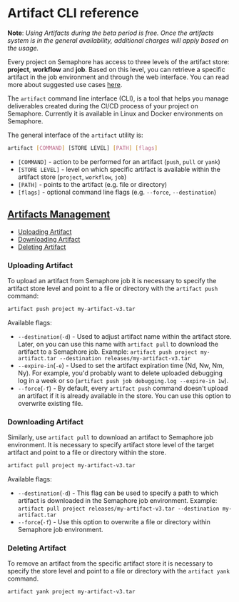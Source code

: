 # Artifact CLI reference

__Note__: *Using Artifacts during the beta period is free. Once the artifacts
system is in the general availability, additional charges will apply based on
the usage.*

Every project on Semaphore has access to three levels of the artifact store:
**project**, **workflow** and **job**.
Based on this level, you can retrieve a specific artifact in the job environment and
through the web interface. You can read more about suggested use cases
[here][artifacts-use-cases].

The `artifact` command line interface (CLI), is a tool that helps you manage
deliverables created during the CI/CD process of your project on Semaphore.
Currently it is available in Linux and Docker environments on Semaphore.

The general interface of the `artifact` utility is:

```bash
artifact [COMMAND] [STORE LEVEL] [PATH] [flags]
```

- `[COMMAND]` - action to be performed for an artifact (`push`, `pull` or `yank`)
- `[STORE LEVEL]` - level on which specific artifact is available within the artifact store (`project`, `workflow`, `job`)
- `[PATH]` - points to the artifact (e.g. file or directory)
- `[flags]` - optional command line flags (e.g. `--force`, `--destination`)

## [Artifacts Management](#artifacts-management)

- [Uploading Artifact](#uploading-artifact)
- [Downloading Artifact](#downloading-artifact)
- [Deleting Artifact](#deleting-artifact)

### Uploading Artifact

To upload an artifact from Semaphore job it is necessary to specify
the artifact store level and point to a file or directory
with the `artifact push` command:

```sh
artifact push project my-artifact-v3.tar
```

Available flags:

- `--destination`(`-d`) - Used to adjust artifact name within the artifact store.
Later, on you can use this name with `artifact pull` to download the artifact
to a Semaphore job.
Example: `artifact push project my-artifact.tar --destination releases/my-artifact-v3.tar`
- `--expire-in`(`-e`) - Used to set the artifact expiration time (Nd, Nw, Nm, Ny).
For example, you'd probably want to delete uploaded debugging log in a week or so
(`artifact push job debugging.log --expire-in 1w`).
- `--force`(`-f`) - By default, every `artifact push` command doesn't upload an artifact
if it is already available in the store. You can use this option to overwrite
existing file.

### Downloading Artifact

Similarly, use `artifact pull` to download an artifact to Semaphore job environment.
It is necessary to specify artifact store level of the target artifact
and point to a file or directory within the store.

```sh
artifact pull project my-artifact-v3.tar
```

Available flags:

- `--destination`(`-d`) - This flag can be used to specify a path to which
artifact is downloaded in the Semaphore job environment.
Example: `artifact pull project releases/my-artifact-v3.tar --destination my-artifact.tar`
- `--force`(`-f`) - Use this option to overwrite a file or directory within Semaphore job environment.

### Deleting Artifact

To remove an artifact from the specific artifact store it is necessary to specify
the store level and point to a file or directory with the `artifact yank` command.

```sh
artifact yank project my-artifact-v3.tar
```

[artifacts-use-cases]: https://docs.semaphoreci.com/article/155-artifacts
